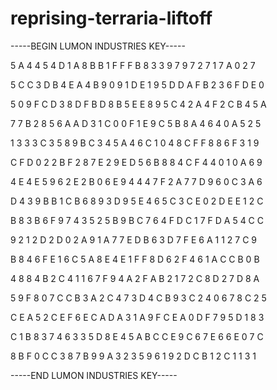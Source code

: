 # reprising-terraria-liftoff

-----BEGIN LUMON INDUSTRIES KEY-----

5 A 4 4 5 4 D 1 A 8 B B 1 F F F B 8 3 3 9 7 9 7 2 7 1 7 A 0 2 7

5 C C 3 D B 4 E A 4 B 9 0 9 1 D E 1 9 5 D D A F B 2 3 6 F D E 0

5 0 9 F C D 3 8 D F B D 8 B 5 E E 8 9 5 C 4 2 A 4 F 2 C B 4 5 A

7 7 B 2 8 5 6 A A D 3 1 C 0 0 F 1 E 9 C 5 B 8 A 4 6 4 0 A 5 2 5

1 3 3 3 C 3 5 8 9 B C 3 4 5 A 4 6 C 1 0 4 8 C F F 8 8 6 F 3 1 9

C F D 0 2 2 B F 2 8 7 E 2 9 E D 5 6 B 8 8 4 C F 4 4 0 1 0 A 6 9

4 E 4 E 5 9 6 2 E 2 B 0 6 E 9 4 4 4 7 F 2 A 7 7 D 9 6 0 C 3 A 6

D 4 3 9 B B 1 C B 6 8 9 3 D 9 5 E 4 6 5 C 3 C E 0 2 D E E 1 2 C

B 8 3 B 6 F 9 7 4 3 5 2 5 B 9 B C 7 6 4 F D C 1 7 F D A 5 4 C C

9 2 1 2 D 2 D 0 2 A 9 1 A 7 7 E D B 6 3 D 7 F E 6 A 1 1 2 7 C 9

B 8 4 6 F E 1 6 C 5 A 8 E 4 E 1 F F 8 D 6 2 F 4 6 1 A C C B 0 B

4 8 8 4 B 2 C 4 1 1 6 7 F 9 4 A 2 F A B 2 1 7 2 C 8 D 2 7 D 8 A

5 9 F 8 0 7 C C B 3 A 2 C 4 7 3 D 4 C B 9 3 C 2 4 0 6 7 8 C 2 5

C E A 5 2 C E F 6 E C A D A 3 1 A 9 F C E A 0 D F 7 9 5 D 1 8 3

C 1 B 8 3 7 4 6 3 3 5 D 8 E 4 5 A B C C E 9 C 6 7 E 6 6 E 0 7 C

8 B F 0 C C 3 8 7 B 9 9 A 3 2 3 5 9 6 1 9 2 D C B 1 2 C 1 1 3 1

-----END LUMON INDUSTRIES KEY-----
